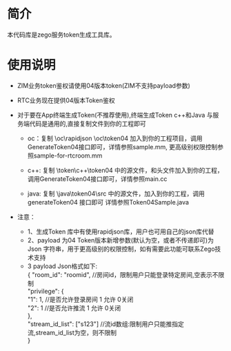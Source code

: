 # 简介
本代码库是zego服务token生成工具库。


# 使用说明
* ZIM业务token鉴权请使用04版本token(ZIM不支持payload参数)
* RTC业务现在提供04版本Token鉴权  

* 对于要在App终端生成Token(不推荐使用),终端生成Token c++和Java 与服务端代码是通用的,直接复制文件到你的工程即可
  
     * oc：复制 \oc\rapidjson \oc\token04 加入到你的工程项目，调用GenerateToken04接口即可，详情参照sample.mm, 更高级别权限控制参照sample-for-rtcroom.mm  
	
	 * c++: 复制 \token\c++\token04 中的源文件，和头文件加入到你的工程，调用GenerateToken04接口即可，详情参照main.cc 
	 *  java: 复制 \java\token04\src 中的源文件，加入到你的工程，调用generateToken04 接口即可 详情参照Token04Sample.java  
	 
* 注意：
	* 1、生成Token 库中有使用rapidjson库，用户也可用自己的json库代替
	* 2、payload 为04 Token版本新增参数(默认为空，或者不传递即可)为Json 字符串，用于更高级别的权限控制，如有需要此功能可联系Zego技术支持
	* 3 payload Json格式如下:    
			{
                       "room_id": "roomid", //房间id，限制用户只能登录特定房间,空表示不限制  
                       "privilege": {  
                                      "1": 1,   //是否允许登录房间 1 允许 0关闭    
                                      "2": 1   //是否允许推流    1 允许 0关闭   
                                    },  
                       "stream_id_list": ["s123"] //流id数组:限制用户只能推指定流,stream_id_list为空，则不限制  
			}
 
